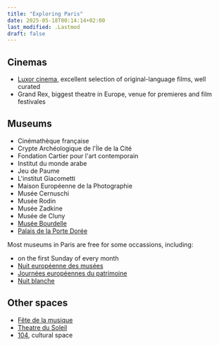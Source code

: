 ```yaml
---
title: "Exploring Paris"
date: 2025-05-18T00:14:14+02:00
last_modified: .Lastmod
draft: false
---
```


## Cinemas

- [Luxor cinema](https://www.cinemalouxor.fr), excellent selection of original-language films, well curated
- Grand Rex, biggest theatre in Europe, venue for premieres and film festivales

## Museums

- Cinémathèque française
- Crypte Archéologique de l'İle de la Cité
- Fondation Cartier pour l'art contemporain
- Institut du monde arabe
- Jeu de Paume
- L'institut Giacometti
- Maison Européenne de la Photographie
- Musée Cernuschi
- Musée Rodin
- Musée Zadkine
- Musée de Cluny
- [Musée Bourdelle](https://www.bourdelle.paris.fr)
- [Palais de la Porte Dorée](https://www.palais-portedoree.fr/)

Most museums in Paris are free for some occassions, including:

- on the first Sunday of every month
- [Nuit européenne des musées](https://nuitdesmusees.culture.gouv.fr/)
- [Journées européennes du patrimoine](https://journeesdupatrimoine.culture.gouv.fr/)
- [Nuit blanche](https://www.paris.fr/nuit-blanche-2025)

## Other spaces

- [Fête de la musique](https://fetedelamusique.culture.gouv.fr/)
- [Theatre du Soleil](https://theatre-du-soleil.fr)
- [104](https://www.104.fr), cultural space
